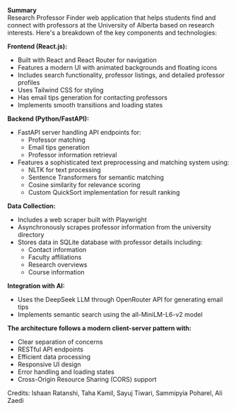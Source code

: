 **Summary** \
Research Professor Finder web application that helps students find and connect with professors at the University of Alberta based on research interests. Here's a breakdown of the key components and technologies:

**Frontend (React.js):**
- Built with React and React Router for navigation
- Features a modern UI with animated backgrounds and floating icons
- Includes search functionality, professor listings, and detailed professor profiles
- Uses Tailwind CSS for styling
- Has email tips generation for contacting professors
- Implements smooth transitions and loading states

**Backend (Python/FastAPI):**
- FastAPI server handling API endpoints for:
  - Professor matching
  - Email tips generation
  - Professor information retrieval
- Features a sophisticated text preprocessing and matching system using:
  - NLTK for text processing
  - Sentence Transformers for semantic matching
  - Cosine similarity for relevance scoring
  - Custom QuickSort implementation for result ranking

**Data Collection:**
- Includes a web scraper built with Playwright
- Asynchronously scrapes professor information from the university directory
- Stores data in SQLite database with professor details including:
  - Contact information
  - Faculty affiliations
  - Research overviews
  - Course information

**Integration with AI:**
- Uses the DeepSeek LLM through OpenRouter API for generating email tips
- Implements semantic search using the all-MiniLM-L6-v2 model

**The architecture follows a modern client-server pattern with:**
- Clear separation of concerns
- RESTful API endpoints
- Efficient data processing
- Responsive UI design
- Error handling and loading states
- Cross-Origin Resource Sharing (CORS) support

Credits: Ishaan Ratanshi, Taha Kamil, Sayuj Tiwari, Sammipyia Poharel, Ali Zaedi
